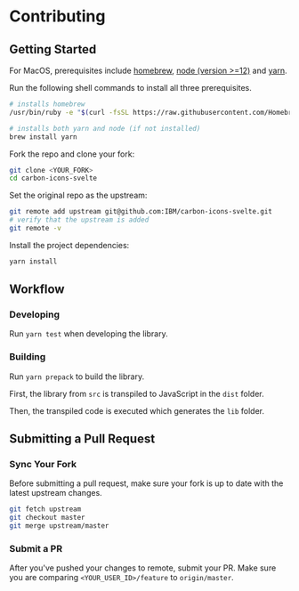 # Contributing

## Getting Started

For MacOS, prerequisites include [homebrew](https://docs.brew.sh/Installation), [node (version >=12)](https://nodejs.org/en/download/package-manager/#macos) and [yarn](https://yarnpkg.com/en/docs/install#mac-stable).

Run the following shell commands to install all three prerequisites.

```bash
# installs homebrew
/usr/bin/ruby -e "$(curl -fsSL https://raw.githubusercontent.com/Homebrew/install/master/install)"

# installs both yarn and node (if not installed)
brew install yarn
```

Fork the repo and clone your fork:

```bash
git clone <YOUR_FORK>
cd carbon-icons-svelte
```

Set the original repo as the upstream:

```bash
git remote add upstream git@github.com:IBM/carbon-icons-svelte.git
# verify that the upstream is added
git remote -v
```

Install the project dependencies:

```bash
yarn install
```

## Workflow

### Developing

Run `yarn test` when developing the library.

### Building

Run `yarn prepack` to build the library.

First, the library from `src` is transpiled to JavaScript in the `dist` folder.

Then, the transpiled code is executed which generates the `lib` folder.

## Submitting a Pull Request

### Sync Your Fork

Before submitting a pull request, make sure your fork is up to date with the latest upstream changes.

```bash
git fetch upstream
git checkout master
git merge upstream/master
```

### Submit a PR

After you've pushed your changes to remote, submit your PR. Make sure you are comparing `<YOUR_USER_ID>/feature` to `origin/master`.
